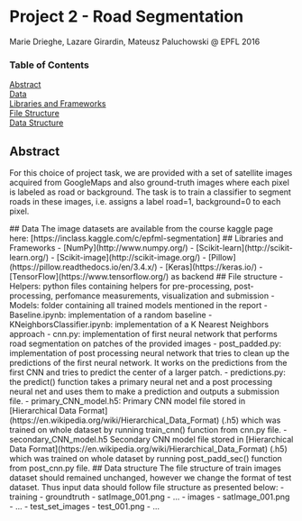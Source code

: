 # Project 2 - Road Segmentation

Marie Drieghe, Lazare Girardin, Mateusz Paluchowski @ EPFL 2016

### Table of Contents  
[Abstract](#Abstract)    
[Data](#Data)    
[Libraries and Frameworks](#Frameworks)   
[File Structure](#FileStructure)   
[Data Structure](#DataStructure)   
<a name="Abstract"/>
## Abstract
For this choice of project task, we are provided with a set of satellite images acquired from GoogleMaps and also ground-truth images where each pixel is labeled as road or background.
The task is to train a classifier to segment roads in these images, i.e. assigns a label road=1, background=0 to each pixel.

<a name="Data"/>
## Data
The image datasets are available from the course kaggle page here:
[https://inclass.kaggle.com/c/epfml-segmentation]

<a name="Frameworks"/>
## Libraries and Frameworks
- [NumPy](http://www.numpy.org/)
- [Scikit-learn](http://scikit-learn.org/)
- [Scikit-image](http://scikit-image.org/)
- [Pillow](https://pillow.readthedocs.io/en/3.4.x/)
- [Keras](https://keras.io/)
  - [TensorFlow](https://www.tensorflow.org/) as backend

<a name="FileStructure"/>
## File structure
- Helpers: python files containing helpers for pre-processing, post-processing, perfomance measurements, visualization and submission
- Models: folder containing all trained models mentioned in the report
- Baseline.ipynb: implementation of a random baseline
- KNeighborsClassifier.ipynb: implementation of a K Nearest Neighbors approach
- cnn.py: implementation of first neural network that performs road segmentation on patches of the provided images
- post_padded.py: implementation of post processing neural network that tries to clean up the predictions of the first neural network. It works on the predictions from the first CNN and tries to predict the center of a larger patch.
- predictions.py: the predict() function takes a primary neural net and a post processing neural net and uses them to make a prediction and outputs a submission file.
- primary_CNN_model.h5: Primary CNN model file stored in [Hierarchical Data Format](https://en.wikipedia.org/wiki/Hierarchical_Data_Format) (.h5) which was trained on whole dataset by running train_cnn() function from cnn.py file.
- secondary_CNN_model.h5 Secondary CNN model file stored in [Hierarchical Data Format](https://en.wikipedia.org/wiki/Hierarchical_Data_Format) (.h5) which was trained on whole dataset by running post_padd_sec() function from post_cnn.py file.

<a name="DataStructure"/>
## Data structure
The file structure of train images dataset should remained unchanged, however we change the format of test dataset.
Thus input data should follow file structure as presented below:
- training
  - groundtruth
    - satImage_001.png
    - ...
  - images
    - satImage_001.png
    - ...
- test_set_images
  - test_001.png
  - ...
